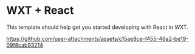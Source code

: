 # WXT + React

This template should help get you started developing with React in WXT.


https://github.com/user-attachments/assets/c15ae8ce-f455-46a2-be19-09f8cab93214

